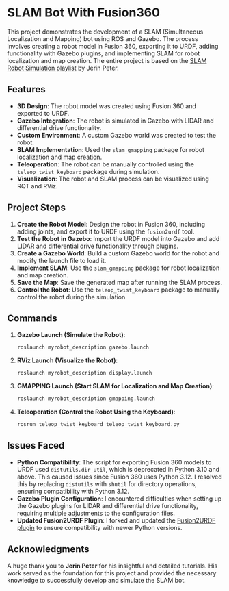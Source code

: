 # SLAM Bot With Fusion360

This project demonstrates the development of a SLAM (Simultaneous Localization and Mapping) bot using ROS and Gazebo. The process involves creating a robot model in Fusion 360, exporting it to URDF, adding functionality with Gazebo plugins, and implementing SLAM for robot localization and map creation. The entire project is based on the [SLAM Robot Simulation playlist](https://www.youtube.com/watch?v=cQh0gNfb6ro&list=PLXM8kq-f3YucvPdqchLU22WfUfjKCIqlO&ab_channel=JerinPeter) by Jerin Peter.

## Features
- **3D Design**: The robot model was created using Fusion 360 and exported to URDF.
- **Gazebo Integration**: The robot is simulated in Gazebo with LIDAR and differential drive functionality.
- **Custom Environment**: A custom Gazebo world was created to test the robot.
- **SLAM Implementation**: Used the `slam_gmapping` package for robot localization and map creation.
- **Teleoperation**: The robot can be manually controlled using the `teleop_twist_keyboard` package during simulation.
- **Visualization**: The robot and SLAM process can be visualized using RQT and RViz.

## Project Steps
1. **Create the Robot Model**: Design the robot in Fusion 360, including adding joints, and export it to URDF using the `fusion2urdf` tool.
2. **Test the Robot in Gazebo**: Import the URDF model into Gazebo and add LIDAR and differential drive functionality through plugins.
3. **Create a Gazebo World**: Build a custom Gazebo world for the robot and modify the launch file to load it.
4. **Implement SLAM**: Use the `slam_gmapping` package for robot localization and map creation.
5. **Save the Map**: Save the generated map after running the SLAM process.
6. **Control the Robot**: Use the `teleop_twist_keyboard` package to manually control the robot during the simulation.

## Commands
1. **Gazebo Launch (Simulate the Robot)**:
   ```bash
   roslaunch myrobot_description gazebo.launch
   ```

2. **RViz Launch (Visualize the Robot)**:
   ```bash
   roslaunch myrobot_description display.launch
   ```

3. **GMAPPING Launch (Start SLAM for Localization and Map Creation)**:
   ```bash
   roslaunch myrobot_description gmapping.launch
   ```

4. **Teleoperation (Control the Robot Using the Keyboard)**:
   ```bash
   rosrun teleop_twist_keyboard teleop_twist_keyboard.py
   ```

## Issues Faced
- **Python Compatibility**: The script for exporting Fusion 360 models to URDF used `distutils.dir_util`, which is deprecated in Python 3.10 and above. This caused issues since Fusion 360 uses Python 3.12. I resolved this by replacing `distutils` with `shutil` for directory operations, ensuring compatibility with Python 3.12.
- **Gazebo Plugin Configuration**: I encountered difficulties when setting up the Gazebo plugins for LIDAR and differential drive functionality, requiring multiple adjustments to the configuration files.
- **Updated Fusion2URDF Plugin**: I forked and updated the [Fusion2URDF plugin](https://github.com/smtbhd32/fusion2urdf) to ensure compatibility with newer Python versions.

## Acknowledgments
A huge thank you to **Jerin Peter** for his insightful and detailed tutorials. His work served as the foundation for this project and provided the necessary knowledge to successfully develop and simulate the SLAM bot.

